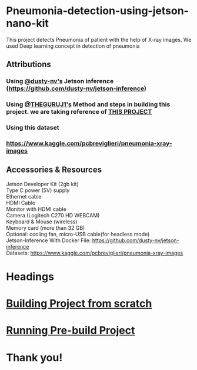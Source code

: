  # Pneumonia-detection-using-jetson-nano-kit
This project detects Pneumonia of patient with the help of X-ray images. We used Deep learning concept in detection of pneumonia
## Attributions
### Using [@dusty-nv's](https://github.com/dusty-nv/) Jetson inference (https://github.com/dusty-nv/jetson-inference)
### Using [@THEGURUJ1's](https://github.com/THEGURUJ1) Method and steps in building this project. we are taking reference of [THIS PROJECT](https://github.com/THEGURUJ1/AI-for-Healthcare-Project-using-NVIDIA-Jetson-Nano-2GB-Developer-kit)
### Using this dataset
### https://www.kaggle.com/pcbreviglieri/pneumonia-xray-images

## Accessories & Resources

Jetson Developer Kit (2gb kit) <br />
Type C power (5V) supply <br />
Ethernet cable <br />
HDMI Cable <br />
Monitor with HDMI cable <br />
Camera (Logitech C270 HD WEBCAM) <br />
Keyboard & Mouse (wireless) <br />
Memory card (more than 32 GB) <br />
Optional: cooling fan, micro-USB cable(for headless mode) <br />
Jetson-Inference With Docker File: https://github.com/dusty-nv/jetson-inference <br />
Datasets: https://www.kaggle.com/pcbreviglieri/pneumonia-xray-images <br />

# Headings

# [Building Project from scratch](https://github.com/THEGURUJ1/AI-for-Healthcare-Project-using-NVIDIA-Jetson-Nano-2GB-Developer-kit/blob/main/Building%20Project%20from%20scratch.md)
# [Running Pre-build Project](https://github.com/Ashutosh808/Pneumonia-detection-using-jetson-nano-kit/blob/main/Building%20Project%20from%20scratch.md )

# Thank you!
